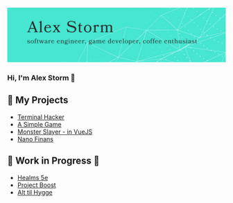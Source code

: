 ![githubreadmebanner](https://github.com/Stormeal/Stormeal/blob/main/img/cover.png?raw=true)
### Hi, I'm Alex Storm 👋

## 🚀 My Projects
- [Terminal Hacker](https://github.com/Stormeal/Terminal_Hacker)
- [A Simple Game](https://github.com/Stormeal/A-Simple-Game)
- [Monster Slayer - in VueJS](https://github.com/Stormeal/MonsterSlayer/tree/master)
- [Nano Finans](https://github.com/Stormeal/Nanofinans)

## 🚧 Work in Progress 🚧
- [Healms 5e](https://github.com/Stormeal/Healms-5e)
- [Project Boost](https://github.com/Stormeal/Project_Boost)
- [Alt til Hygge](https://github.com/Stormeal/AltTilHygge-front)
<!--
**Stormeal/Stormeal** is a ✨ _special_ ✨ repository because its `README.md` (this file) appears on your GitHub profile.

Here are some ideas to get you started:

- 🔭 I’m currently working on ...
- 🌱 I’m currently learning ...
- 👯 I’m looking to collaborate on ...
- 🤔 I’m looking for help with ...
- 💬 Ask me about ...
- 📫 How to reach me: ...
- 😄 Pronouns: ...
- ⚡ Fun fact: ...
-->
